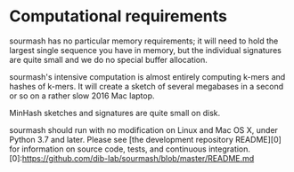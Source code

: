 # Computational requirements

sourmash has no particular memory requirements; it will need to hold
the largest single sequence you have in memory, but the individual
signatures are quite small and we do no special buffer allocation.

sourmash's intensive computation is almost entirely computing k-mers
and hashes of k-mers.  It will create a sketch of several megabases
in a second or so on a rather slow 2016 Mac laptop.

MinHash sketches and signatures are quite small on disk.

sourmash should run with no modification on Linux and Mac OS X,
under Python 3.7 and later.  Please see [the development repository README][0]
for
information on source code, tests, and continuous integration.
[0]:https://github.com/dib-lab/sourmash/blob/master/README.md
